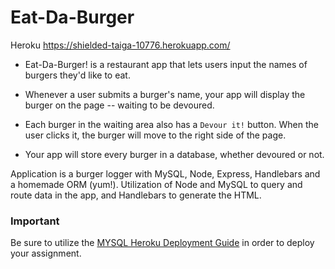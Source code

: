 # Eat-Da-Burger

Heroku 
https://shielded-taiga-10776.herokuapp.com/

* Eat-Da-Burger! is a restaurant app that lets users input the names of burgers they'd like to eat.

* Whenever a user submits a burger's name, your app will display the burger on the page -- waiting to be devoured.

* Each burger in the waiting area also has a `Devour it!` button. When the user clicks it, the burger will move to the right side of the page.

* Your app will store every burger in a database, whether devoured or not.

Application is a burger logger with MySQL, Node, Express, Handlebars and a homemade ORM (yum!). Utilization of Node and MySQL to query and route data in the app, and Handlebars to generate the HTML.

### Important

Be sure to utilize the [MYSQL Heroku Deployment Guide](../../Supplemental/MySQLHerokuDeploymentProcess.pdf) in order to deploy your assignment.
